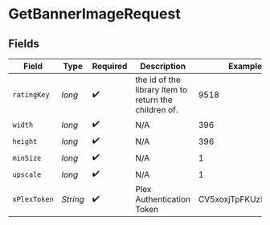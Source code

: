 # GetBannerImageRequest


## Fields

| Field                                                 | Type                                                  | Required                                              | Description                                           | Example                                               |
| ----------------------------------------------------- | ----------------------------------------------------- | ----------------------------------------------------- | ----------------------------------------------------- | ----------------------------------------------------- |
| `ratingKey`                                           | *long*                                                | :heavy_check_mark:                                    | the id of the library item to return the children of. | 9518                                                  |
| `width`                                               | *long*                                                | :heavy_check_mark:                                    | N/A                                                   | 396                                                   |
| `height`                                              | *long*                                                | :heavy_check_mark:                                    | N/A                                                   | 396                                                   |
| `minSize`                                             | *long*                                                | :heavy_check_mark:                                    | N/A                                                   | 1                                                     |
| `upscale`                                             | *long*                                                | :heavy_check_mark:                                    | N/A                                                   | 1                                                     |
| `xPlexToken`                                          | *String*                                              | :heavy_check_mark:                                    | Plex Authentication Token                             | CV5xoxjTpFKUzBTShsaf                                  |